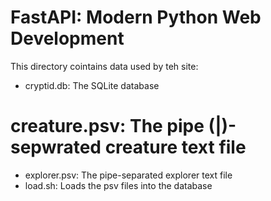 # FastAPI: Modern Python Web Development
 This directory cointains data used by teh site:

* cryptid.db: The SQLite database
# creature.psv: The pipe (|)-sepwrated creature text file
* explorer.psv: The pipe-separated explorer text file
* load.sh: Loads the psv files into the database
